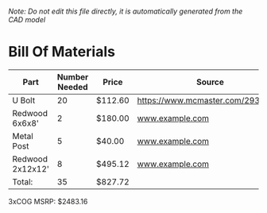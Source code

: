 ###### Note: Do not edit this file directly, it is automatically generated from the CAD model 
# Bill Of Materials 
 |Part|Number Needed|Price|Source| 
 |----|----------|-----|-----|
|U Bolt|20|$112.60|https://www.mcmaster.com/2936T92/|
|Redwood 6x6x8'|2|$180.00|www.example.com|
|Metal Post|5|$40.00|www.example.com|
|Redwood 2x12x12'|8|$495.12|www.example.com|
|Total: |35|$827.72| |

 3xCOG MSRP: $2483.16